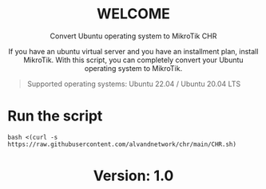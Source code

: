 <h1 align="center"/>WELCOME</h1>

<p align="center">
Convert Ubuntu operating system to MikroTik CHR
</p>

<p align="center">
If you have an ubuntu virtual server and you have an installment plan, install MikroTik. With this script, you can completely convert your Ubuntu operating system to MikroTik.
</p>

> Supported operating systems: Ubuntu 22.04 / Ubuntu 20.04 LTS

# Run the script
```
bash <(curl -s https://raw.githubusercontent.com/alvandnetwork/chr/main/CHR.sh)
```

<h1 align="center"/>Version: 1.0</h1>
